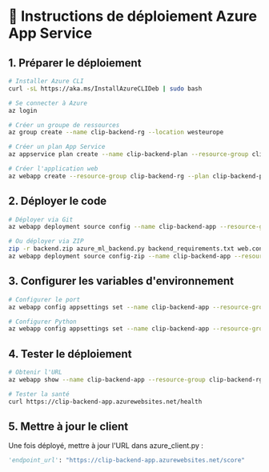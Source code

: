 
# 🚀 Instructions de déploiement Azure App Service

## 1. Préparer le déploiement
```bash
# Installer Azure CLI
curl -sL https://aka.ms/InstallAzureCLIDeb | sudo bash

# Se connecter à Azure
az login

# Créer un groupe de ressources
az group create --name clip-backend-rg --location westeurope

# Créer un plan App Service
az appservice plan create --name clip-backend-plan --resource-group clip-backend-rg --sku B1 --is-linux

# Créer l'application web
az webapp create --resource-group clip-backend-rg --plan clip-backend-plan --name clip-backend-app --runtime "PYTHON|3.9"
```

## 2. Déployer le code
```bash
# Déployer via Git
az webapp deployment source config --name clip-backend-app --resource-group clip-backend-rg --repo-url https://github.com/GuillaumeC96/clip-classification-app.git --branch main --manual-integration

# Ou déployer via ZIP
zip -r backend.zip azure_ml_backend.py backend_requirements.txt web.config
az webapp deployment source config-zip --name clip-backend-app --resource-group clip-backend-rg --src backend.zip
```

## 3. Configurer les variables d'environnement
```bash
# Configurer le port
az webapp config appsettings set --name clip-backend-app --resource-group clip-backend-rg --settings WEBSITES_PORT=5000

# Configurer Python
az webapp config appsettings set --name clip-backend-app --resource-group clip-backend-rg --settings PYTHONPATH=/home/site/wwwroot
```

## 4. Tester le déploiement
```bash
# Obtenir l'URL
az webapp show --name clip-backend-app --resource-group clip-backend-rg --query defaultHostName --output tsv

# Tester la santé
curl https://clip-backend-app.azurewebsites.net/health
```

## 5. Mettre à jour le client
Une fois déployé, mettre à jour l'URL dans azure_client.py :
```python
'endpoint_url': "https://clip-backend-app.azurewebsites.net/score"
```
